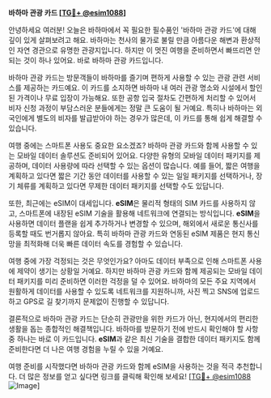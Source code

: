 **바하마 관광 카드 [[TG💪+ @esim1088](https://t.me/s/esim1088)]**

안녕하세요 여러분! 오늘은 바하마에서 꼭 필요한 필수품인 '바하마 관광 카드'에 대해 깊이 있게 살펴보려고 해요. 바하마는 천사의 물가로 불릴 만큼 아름다운 해변과 환상적인 자연 경관으로 유명한 관광지입니다. 하지만 이 멋진 여행을 준비하면서 빠뜨리면 안 되는 것이 하나 있어요. 바로 바하마 관광 카드입니다.

바하마 관광 카드는 방문객들이 바하마를 즐기며 편하게 사용할 수 있는 관광 관련 서비스를 제공하는 카드예요. 이 카드를 소지하면 바하마 내 여러 관광 명소와 시설에서 할인된 가격이나 무료 입장이 가능해요. 또한 공항 입국 절차도 간편하게 처리할 수 있어서 비자 신청 과정이 부담스러운 분들에게는 정말 큰 도움이 될 거예요. 특히나 바하마는 외국인에게 별도의 비자를 발급받아야 하는 경우가 많은데, 이 카드를 통해 쉽게 해결할 수 있습니다.

여행 중에는 스마트폰 사용도 중요한 요소겠죠? 바하마 관광 카드와 함께 사용할 수 있는 모바일 데이터 솔루션도 준비되어 있어요. 다양한 유형의 모바일 데이터 패키지를 제공하며, 데이터 사용량에 따라 선택할 수 있는 옵션이 많습니다. 예를 들어, 짧은 여행을 계획하고 있다면 짧은 기간 동안 데이터를 사용할 수 있는 일일 패키지를 선택하거나, 장기 체류를 계획하고 있다면 무제한 데이터 패키지를 선택할 수도 있답니다.

또한, 최근에는 eSIM이 대세입니다. **eSIM**은 물리적 형태의 SIM 카드를 사용하지 않고, 스마트폰에 내장된 eSIM 기술을 활용해 네트워크에 연결되는 방식입니다. **eSIM**을 사용하면 데이터 플랜을 쉽게 추가하거나 변경할 수 있으며, 해외에서 새로운 통신사를 등록할 때도 번거롭지 않아요. 특히 바하마 관광 카드와 연동된 eSIM 제품은 현지 통신망을 최적화해 더욱 빠른 데이터 속도를 경험할 수 있습니다.

여행 중에 가장 걱정되는 것은 무엇인가요? 아마도 데이터 부족으로 인해 스마트폰 사용에 제약이 생기는 상황일 거예요. 하지만 바하마 관광 카드와 함께 제공되는 모바일 데이터 패키지를 미리 준비하면 이러한 걱정을 덜 수 있어요. 바하마의 모든 주요 지역에서 원활하게 데이터를 사용할 수 있도록 네트워크를 지원하니까, 사진 찍고 SNS에 업로드하고 GPS로 길 찾기까지 문제없이 진행할 수 있답니다.

결론적으로 바하마 관광 카드는 단순히 관광만을 위한 카드가 아닌, 현지에서의 편리한 생활을 돕는 종합적인 해결책입니다. 바하마를 방문하기 전에 반드시 확인해야 할 사항 중 하나는 바로 이 카드입니다. **eSIM**과 같은 최신 기술을 결합한 데이터 패키지도 함께 준비한다면 더 나은 여행 경험을 누릴 수 있을 거예요.

여행 준비를 시작했다면 바하마 관광 카드와 함께 eSIM을 사용하는 것을 적극 추천합니다. 더 많은 정보를 얻고 싶다면 링크를 클릭해 확인해 보세요! [[TG💪+ @esim1088](https://t.me/s/esim1088) ![Image](https://i.postimg.cc/Y0z9fWf4/image.png)]